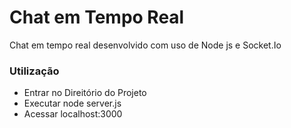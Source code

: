 # Chat em Tempo Real
Chat em tempo real desenvolvido com uso de Node js e Socket.Io

### Utilização

- Entrar no Direitório do Projeto
- Executar node server.js
- Acessar localhost:3000
